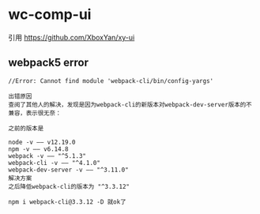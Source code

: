 # wc-comp-ui
引用 https://github.com/XboxYan/xy-ui

## webpack5 error
```
//Error: Cannot find module 'webpack-cli/bin/config-yargs'

出错原因
查阅了其他人的解决，发现是因为webpack-cli的新版本对webpack-dev-server版本的不兼容，表示很无奈：

之前的版本是

node -v —— v12.19.0
npm -v —— v6.14.8
webpack -v —— "^5.1.3"
webpack-cli -v —— "^4.1.0"
webpack-dev-server -v —— "^3.11.0"
解决方案
之后降低webpack-cli的版本为 "^3.3.12"

npm i webpack-cli@3.3.12 -D 就ok了
```
